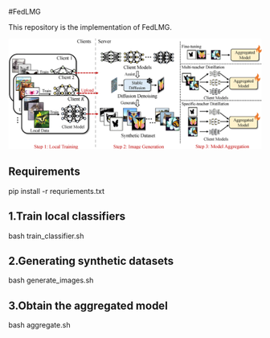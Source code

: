 #FedLMG

This repository is the implementation of FedLMG. 


![img](img/FedLMG_framework.png)


## Requirements

pip install -r requriements.txt


## 1.Train local classifiers


bash train_classifier.sh


## 2.Generating synthetic datasets


bash generate_images.sh


## 3.Obtain the aggregated model


bash aggregate.sh
